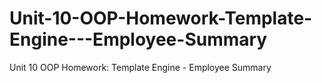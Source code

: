 # Unit-10-OOP-Homework-Template-Engine---Employee-Summary
Unit 10 OOP Homework: Template Engine - Employee Summary
